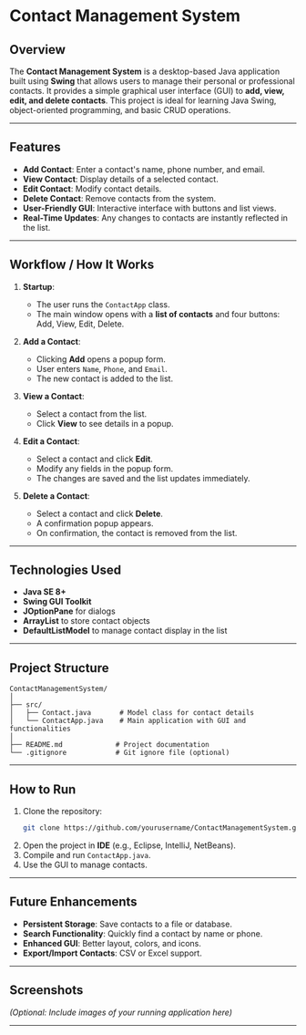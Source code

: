 # Contact Management System

## Overview
The **Contact Management System** is a desktop-based Java application built using **Swing** that allows users to manage their personal or professional contacts. It provides a simple graphical user interface (GUI) to **add, view, edit, and delete contacts**. This project is ideal for learning Java Swing, object-oriented programming, and basic CRUD operations.

---

## Features
- **Add Contact**: Enter a contact's name, phone number, and email.
- **View Contact**: Display details of a selected contact.
- **Edit Contact**: Modify contact details.
- **Delete Contact**: Remove contacts from the system.
- **User-Friendly GUI**: Interactive interface with buttons and list views.
- **Real-Time Updates**: Any changes to contacts are instantly reflected in the list.

---

## Workflow / How It Works
1. **Startup**:
   - The user runs the `ContactApp` class.
   - The main window opens with a **list of contacts** and four buttons: Add, View, Edit, Delete.

2. **Add a Contact**:
   - Clicking **Add** opens a popup form.
   - User enters `Name`, `Phone`, and `Email`.
   - The new contact is added to the list.

3. **View a Contact**:
   - Select a contact from the list.
   - Click **View** to see details in a popup.

4. **Edit a Contact**:
   - Select a contact and click **Edit**.
   - Modify any fields in the popup form.
   - The changes are saved and the list updates immediately.

5. **Delete a Contact**:
   - Select a contact and click **Delete**.
   - A confirmation popup appears.
   - On confirmation, the contact is removed from the list.

---

## Technologies Used
- **Java SE 8+**
- **Swing GUI Toolkit**
- **JOptionPane** for dialogs
- **ArrayList** to store contact objects
- **DefaultListModel** to manage contact display in the list

---

## Project Structure
```
ContactManagementSystem/
│
├── src/
│   ├── Contact.java       # Model class for contact details
│   └── ContactApp.java    # Main application with GUI and functionalities
│
├── README.md             # Project documentation
└── .gitignore            # Git ignore file (optional)
```

---

## How to Run
1. Clone the repository:
   ```bash
   git clone https://github.com/yourusername/ContactManagementSystem.git
   ```
2. Open the project in **IDE** (e.g., Eclipse, IntelliJ, NetBeans).
3. Compile and run `ContactApp.java`.
4. Use the GUI to manage contacts.

---

## Future Enhancements
- **Persistent Storage**: Save contacts to a file or database.
- **Search Functionality**: Quickly find a contact by name or phone.
- **Enhanced GUI**: Better layout, colors, and icons.
- **Export/Import Contacts**: CSV or Excel support.

---

## Screenshots
*(Optional: Include images of your running application here)*

---
